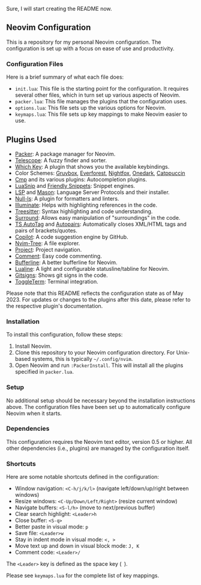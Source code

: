 Sure, I will start creating the README now. 

## Neovim Configuration

This is a repository for my personal Neovim configuration. The configuration is set up with a focus on ease of use and productivity.

### Configuration Files

Here is a brief summary of what each file does:

- `init.lua`: This file is the starting point for the configuration. It requires several other files, which in turn set up various aspects of Neovim.
- `packer.lua`: This file manages the plugins that the configuration uses.
- `options.lua`: This file sets up the various options for Neovim.
- `keymaps.lua`: This file sets up key mappings to make Neovim easier to use.

## Plugins Used

- [Packer](https://github.com/wbthomason/packer.nvim): A package manager for Neovim.
- [Telescope](https://github.com/nvim-telescope/telescope.nvim): A fuzzy finder and sorter.
- [Which Key](https://github.com/liuchengxu/vim-which-key): A plugin that shows you the available keybindings.
- Color Schemes: [Gruvbox](https://github.com/morhetz/gruvbox), [Everforest](https://github.com/sainnhe/everforest), [Nightfox](https://github.com/EdenEast/nightfox.nvim), [Onedark](https://github.com/navarasu/onedark.nvim), [Catppuccin](https://github.com/Pocco81/Catppuccino.nvim)
- [Cmp](https://github.com/hrsh7th/nvim-cmp) and its various plugins: Autocompletion plugins.
- [LuaSnip](https://github.com/L3MON4D3/LuaSnip) and [Friendly Snippets](https://github.com/rafamadriz/friendly-snippets): Snippet engines.
- [LSP](https://github.com/neovim/nvim-lspconfig) and [Mason](https://github.com/iamcco/mason.nvim): Language Server Protocols and their installer.
- [Null-ls](https://github.com/jose-elias-alvarez/null-ls.nvim): A plugin for formatters and linters.
- [Illuminate](https://github.com/RRethy/vim-illuminate): Helps with highlighting references in the code.
- [Treesitter](https://github.com/nvim-treesitter/nvim-treesitter): Syntax highlighting and code understanding.
- [Surround](https://github.com/tpope/vim-surround): Allows easy manipulation of "surroundings" in the code.
- [TS AutoTag](https://github.com/windwp/nvim-ts-autotag) and [Autopairs](https://github.com/windwp/nvim-autopairs): Automatically closes XML/HTML tags and pairs of brackets/quotes.
- [Copilot](https://github.com/github/copilot.vim): A code suggestion engine by GitHub.
- [Nvim-Tree](https://github.com/kyazdani42/nvim-tree.lua): A file explorer.
- [Project](https://github.com/ahmedkhalf/project.nvim): Project navigation.
- [Comment](https://github.com/terrortylor/nvim-comment): Easy code commenting.
- [Bufferline](https://github.com/akinsho/nvim-bufferline.lua): A better bufferline for Neovim.
- [Lualine](https://github.com/hoob3rt/lualine.nvim): A light and configurable statusline/tabline for Neovim.
- [Gitsigns](https://github.com/lewis6991/gitsigns.nvim): Shows git signs in the code.
- [ToggleTerm](https://github.com/akinsho/nvim-toggleterm.lua): Terminal integration.

Please note that this README reflects the configuration state as of May 2023. For updates or changes to the plugins after this date, please refer to the respective plugin's documentation.
### Installation

To install this configuration, follow these steps:

1. Install Neovim.
2. Clone this repository to your Neovim configuration directory. For Unix-based systems, this is typically `~/.config/nvim`.
3. Open Neovim and run `:PackerInstall`. This will install all the plugins specified in `packer.lua`.

### Setup

No additional setup should be necessary beyond the installation instructions above. The configuration files have been set up to automatically configure Neovim when it starts.

### Dependencies

This configuration requires the Neovim text editor, version 0.5 or higher. All other dependencies (i.e., plugins) are managed by the configuration itself.

### Shortcuts

Here are some notable shortcuts defined in the configuration:

- Window navigation: `<C-h/j/k/l>` (navigate left/down/up/right between windows)
- Resize windows: `<C-Up/Down/Left/Right>` (resize current window)
- Navigate buffers: `<S-l/h>` (move to next/previous buffer)
- Clear search highlight: `<Leader>h`
- Close buffer: `<S-q>`
- Better paste in visual mode: `p`
- Save file: `<Leader>w`
- Stay in indent mode in visual mode: `<, >`
- Move text up and down in visual block mode: `J, K`
- Comment code: `<Leader>/`

The `<Leader>` key is defined as the space key (` `).

Please see `keymaps.lua` for the complete list of key mappings.

